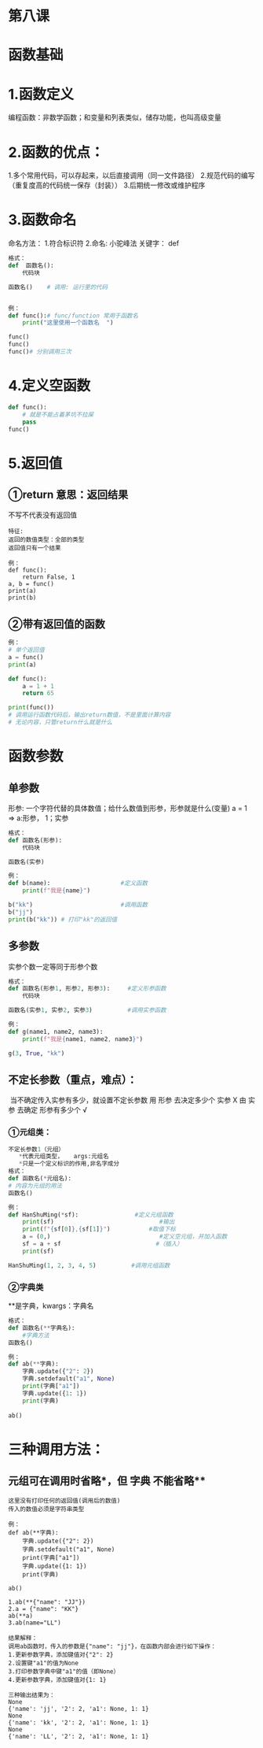 # 第八课

# 函数基础

# 1.函数定义

编程函数：非数学函数；和变量和列表类似，储存功能，也叫高级变量



# 2.函数的优点：

1.多个常用代码，可以存起来，以后直接调用（同一文件路径）
2.规范代码的编写（重复度高的代码统一保存（封装））
3.后期统一修改或维护程序



# 3.函数命名

命名方法：
1.符合标识符
2.命名: 小驼峰法      关键字：  def

```python
格式：
def  函数名():
    代码块

函数名()    # 调用: 运行里的代码


例：
def func():# func/function 常用于函数名
    print("这里使用一个函数名  ")

func()
func()
func()# 分别调用三次
```



# 4.定义空函数

```python
def func():
    # 就是不能占着茅坑不拉屎
    pass
func()
```



# 5.返回值

## ①return     意思：返回结果

不写不代表没有返回值

```
特征:
返回的数值类型：全部的类型
返回值只有一个结果

例：
def func():
    return False, 1
a, b = func()
print(a)
print(b)
```



## ②带有返回值的函数

```python
例：
# 单个返回值
a = func()
print(a)

def func():
    a = 1 + 1
    return 65

print(func())
# 调用运行函数代码后，输出return数值，不是里面计算内容
# 无论内容，只管return什么就是什么
```





# 函数参数

## 单参数

形参:    一个字符代替的具体数值；给什么数值到形参，形参就是什么(变量)
    a = 1 => a:形参，         1；实参

```python
格式：
def 函数名(形参):
    代码块

函数名(实参)

例：
def b(name):                    #定义函数
    print(f"我是{name}")

b("kk")                         #调用函数
b("jj")
print(b("kk")) # 打印"kk"的返回值
```

## 多参数

实参个数一定等同于形参个数

```python
格式：
def 函数名(形参1, 形参2, 形参3):     #定义形参函数
    代码块

函数名(实参1, 实参2, 实参3)          #调用实参函数

例：
def g(name1, name2, name3):
    print(f"我是{name1, name2, name3}")

g(3, True, "kk")
```

## 不定长参数（重点，难点）：

​     当不确定传入实参有多少，就设置不定长参数
用   形参  去决定多少个   实参           X
由  实参  去确定   形参有多少个         √

### ①元组类：

```python
不定长参数1（元组）
   *代表元组类型，   args:元组名
   *只是一个定义标识的作用,非名字成分
格式：
def 函数名(*元组名):
# 内容为元组的用法
函数名()

例：
def HanShuMing(*sf):                #定义元组函数
    print(sf)                              #输出
    print(f"{sf[0]},{sf[1]}")           #取值下标
    a = (0,)                               #定义空元组，并加入函数
    sf = a + sf                           #（插入）
    print(sf)

HanShuMing(1, 2, 3, 4, 5)          #调用元组函数
```

### ②字典类

**是字典，kwargs：字典名

```python
格式：
def 函数名(**字典名):
    #字典方法
函数名()

例：
def ab(**字典):
    字典.update({"2": 2})
    字典.setdefault("a1", None)
    print(字典["a1"])
    字典.update({1: 1})
    print(字典)
    
ab()
```



# 三种调用方法：

##  元组可在调用时省略*，但 字典 不能省略**

```
这里没有打印任何的返回值(调用后的数值)
传入的数值必须是字符串类型

例：
def ab(**字典):
    字典.update({"2": 2})
    字典.setdefault("a1", None)
    print(字典["a1"])
    字典.update({1: 1})
    print(字典)
    
ab()

1.ab(**{"name": "JJ"})
2.a = {"name": "KK"}
ab(**a)
3.ab(name="LL")

结果解释：
调用ab函数时，传入的参数是{"name": "jj"}，在函数内部会进行如下操作：
1.更新参数字典，添加键值对{"2": 2}
2.设置键"a1"的值为None
3.打印参数字典中键"a1"的值（即None）
4.更新参数字典，添加键值对{1: 1}

三种输出结果为：
None
{'name': 'jj', '2': 2, 'a1': None, 1: 1}
None
{'name': 'kk', '2': 2, 'a1': None, 1: 1}
None
{'name': 'LL', '2': 2, 'a1': None, 1: 1}
```









